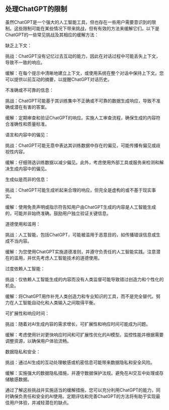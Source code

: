 ## 处理ChatGPT的限制

虽然ChatGPT是一个强大的人工智能工具，但也存在一些用户需要意识到的限制。这些限制可能在某些情况下带来挑战，但有有效的方法来缓解它们。以下是ChatGPT的一些常见挑战及其相应的缓解方法：

缺乏上下文：

挑战：ChatGPT没有记忆过去互动的能力，因此在对话过程中可能丢失上下文，导致不一致的响应。

缓解：在每个提示中清晰地建立上下文，或使用系统在整个对话中保持上下文。您可以提供以前互动的摘要，以提醒ChatGPT对话历史。

不准确或不可靠的信息：

挑战：ChatGPT可能基于其训练集中不正确或不可靠的数据生成响应，导致不准确或潜在有害的答案。

缓解：定期审查和验证ChatGPT的响应。实施人工审查流程，确保生成的内容符合准确性和质量标准。

语言和内容中的偏见：

挑战：ChatGPT可能无意中表达其训练数据中存在的偏见，可能传播有偏见或歧视性内容。

缓解：仔细筛选训练数据以减少偏见。此外，考虑使用外部工具或服务来检测和解决生成内容中的偏见。

生成似是而非的信息：

挑战：ChatGPT可能生成听起来合理的响应，但完全是虚构的或不基于现实事实。

缓解：使用免责声明或指示符告知用户由ChatGPT生成的内容是人工智能生成的，可能并非始终准确。鼓励用户独立验证关键信息。

道德使用和滥用：

挑战：人工智能，包括ChatGPT，可能被滥用于恶意目的，如传播错误信息或生成不当内容。

缓解：为您使用ChatGPT实施道德准则，并遵守负责任的人工智能实践。注意潜在的滥用，并优先考虑人工智能技术的道德使用。

过度依赖人工智能：

挑战：仅依赖人工智能生成的内容而没有人类监督可能导致错过创造力和个性化的机会。

缓解：将ChatGPT用作补充人类创造力和专业知识的工具，而不是完全替代。努力在人工智能自动化和人类输入之间取得平衡。

可扩展性和响应时间：

挑战：随着对AI生成内容的需求增长，可扩展性和响应时间可能成为问题。

缓解：考虑使用针对更快响应时间和可扩展性优化的AI模型。监控性能并根据需要调整资源，以确保用户体验流畅。

数据隐私和安全：

挑战：通过AI生成的互动处理敏感或机密信息可能带来数据隐私和安全风险。

缓解：实施强大的数据隐私措施，并遵守数据保护法规。避免在AI交互中处理或存储敏感数据。

通过了解这些挑战并实施适当的缓解措施，您可以充分利用ChatGPT的能力，同时确保负责任和安全的AI使用。定期评估和完善ChatGPT的方法将有助于实现最佳用户体验，并减轻潜在的缺点。
